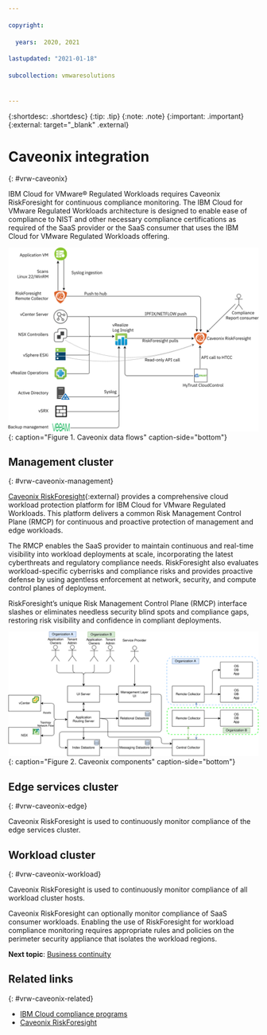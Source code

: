 ```yaml
---

copyright:

  years:  2020, 2021

lastupdated: "2021-01-18"

subcollection: vmwaresolutions


---
```


{:shortdesc: .shortdesc}
{:tip: .tip}
{:note: .note}
{:important: .important}
{:external: target="_blank" .external}

# Caveonix integration
{: #vrw-caveonix}

IBM Cloud for VMware® Regulated Workloads requires Caveonix RiskForesight for continuous compliance monitoring. The IBM Cloud for VMware Regulated Workloads architecture is designed to enable ease of compliance to NIST and other necessary compliance certifications as required of the SaaS provider or the SaaS consumer that uses the IBM Cloud for VMware Regulated Workloads offering.

![IBM Cloud for VMware Regulated Workloads Caveonix](../../images/vrw-caveonix-data-flows.svg "Caveonix data flows"){: caption="Figure 1. Caveonix data flows" caption-side="bottom"}

## Management cluster
{: #vrw-caveonix-management}

[Caveonix RiskForesight](https://www.caveonix.com/){:external} provides a comprehensive cloud workload protection platform for IBM Cloud for VMware Regulated Workloads. This platform delivers a common Risk Management Control Plane (RMCP) for continuous and proactive protection of management and edge workloads.

The RMCP enables the SaaS provider to maintain continuous and real-time visibility into workload deployments at scale, incorporating the latest cyberthreats and regulatory compliance needs. RiskForesight also evaluates workload-specific cyberrisks and compliance risks and provides proactive defense by using agentless enforcement at network, security, and compute control planes of deployment.

RiskForesight’s unique Risk Management Control Plane (RMCP) interface slashes or eliminates needless security blind spots and compliance gaps, restoring risk visibility and confidence in compliant deployments.

![IBM Cloud for VMware Regulated Workloads Caveonix](../../images/caveonix-app-components.svg "Caveonix components"){: caption="Figure 2. Caveonix components" caption-side="bottom"}

## Edge services cluster
{: #vrw-caveonix-edge}

Caveonix RiskForesight is used to continuously monitor compliance of the edge services cluster.

## Workload cluster
{: #vrw-caveonix-workload}

Caveonix RiskForesight is used to continuously monitor compliance of all workload cluster hosts.

Caveonix RiskForesight can optionally monitor compliance of SaaS consumer workloads. Enabling the use of RiskForesight for workload compliance monitoring requires appropriate rules and policies on the perimeter security appliance that isolates the workload regions.

**Next topic**: [Business continuity](/docs/vmwaresolutions?topic=vmwaresolutions-vrw-budr)

## Related links
{: #vrw-caveonix-related}

* [IBM Cloud compliance programs](https://www.ibm.com/cloud/compliance)
* [Caveonix RiskForesight](/docs/vmwaresolutions?topic=vmwaresolutions-caveonix_considerations)
